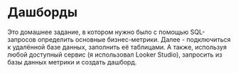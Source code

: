 # Дашборды
Это домашнее задание, в котором нужно было с помощью SQL-запросов определить основные бизнес-метрики.
Далее - подключиться к удалённой базе данных, заполнить её таблицами. 
А также, используя любой доступный сервис (я использовал Looker Studio), 
запросить из базы данных метрики и создать дашборд.
